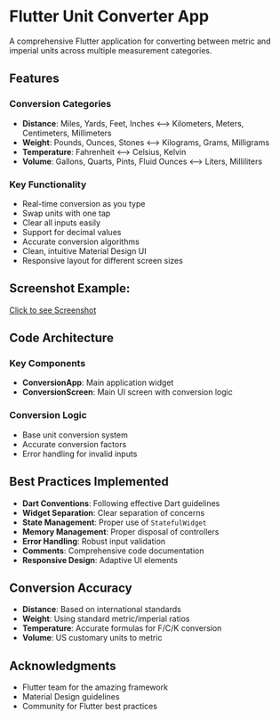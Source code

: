 # Flutter Unit Converter App

A comprehensive Flutter application for converting between metric and imperial units across multiple measurement categories.

## Features

### Conversion Categories

- **Distance**: Miles, Yards, Feet, Inches ⟷ Kilometers, Meters, Centimeters, Millimeters  
- **Weight**: Pounds, Ounces, Stones ⟷ Kilograms, Grams, Milligrams  
- **Temperature**: Fahrenheit ⟷ Celsius, Kelvin  
- **Volume**: Gallons, Quarts, Pints, Fluid Ounces ⟷ Liters, Milliliters  

### Key Functionality

- Real-time conversion as you type  
- Swap units with one tap  
- Clear all inputs easily  
- Support for decimal values  
- Accurate conversion algorithms  
- Clean, intuitive Material Design UI  
- Responsive layout for different screen sizes  

## Screenshot Example:
[Click to see Screenshot](Screenshot_Example.png)

## Code Architecture

### Key Components

- **ConversionApp**: Main application widget  
- **ConversionScreen**: Main UI screen with conversion logic  

### Conversion Logic

- Base unit conversion system  
- Accurate conversion factors  
- Error handling for invalid inputs  

## Best Practices Implemented

- **Dart Conventions**: Following effective Dart guidelines  
- **Widget Separation**: Clear separation of concerns  
- **State Management**: Proper use of `StatefulWidget`  
- **Memory Management**: Proper disposal of controllers  
- **Error Handling**: Robust input validation  
- **Comments**: Comprehensive code documentation  
- **Responsive Design**: Adaptive UI elements  

## Conversion Accuracy

- **Distance**: Based on international standards  
- **Weight**: Using standard metric/imperial ratios  
- **Temperature**: Accurate formulas for F/C/K conversion  
- **Volume**: US customary units to metric  

## Acknowledgments

- Flutter team for the amazing framework  
- Material Design guidelines  
- Community for Flutter best practices